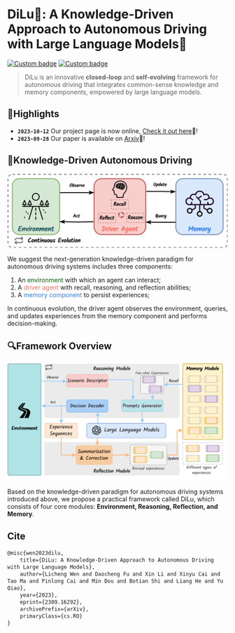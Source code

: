 # DiLu🐴: A Knowledge-Driven Approach to Autonomous Driving with Large Language Models🚗

[![Custom badge](https://img.shields.io/badge/paper-Arxiv-b31b1b?logo=arxiv&logoColor=white)](https://arxiv.org/abs/2309.16292)
[![Custom badge](https://img.shields.io/badge/Project%20Page-white?logo=GitHub&color=green)](https://pjlab-adg.github.io/DiLu)

> DiLu is an innovative **closed-loop** and **self-evolving** framework for autonomous driving that integrates common-sense knowledge and memory components, empowered by large language models.

## 🌟Highlights
- **`2023-10-12`** Our project page is now online, [Check it out here](https://pjlab-adg.github.io/DiLu)🔗!
- **`2023-09-28`** Our paper is available on [Arxiv](https://arxiv.org/abs/2309.16292)📄!

## 🚀Knowledge-Driven Autonomous Driving

![Knowledge-Driven Autonomous Driving](./assets/paradigm.png)

<div>
We suggest the next-generation knowledge-driven paradigm for autonomous driving systems includes three components:
<ol>
<li>An <a style="color:darkgreen">environment</a> with which an agent can interact;
</li>
<li>A <a style="color:#FF6F61">driver agent</a> with recall, reasoning, and reflection abilities;
</li>
<li>A <a style="color:#2F80ED">memory component</a> to persist experiences;
</li>
</ol>
In continuous evolution, the driver agent observes the environment, queries, and updates experiences from the
memory component and performs decision-making.
</div>

## 🔍Framework Overview

![Framework Overview](./assets/framework.png)

Based on the knowledge-driven paradigm for autonomous driving systems introduced above, we propose a practical
framework called DiLu, which consists of four core modules: <b>Environment, Reasoning, Reflection, and Memory</b>.



## Cite
```
@misc{wen2023dilu,
    title={DiLu: A Knowledge-Driven Approach to Autonomous Driving with Large Language Models}, 
    author={Licheng Wen and Daocheng Fu and Xin Li and Xinyu Cai and Tao Ma and Pinlong Cai and Min Dou and Botian Shi and Liang He and Yu Qiao},
    year={2023},
    eprint={2309.16292},
    archivePrefix={arXiv},
    primaryClass={cs.RO}
}
```
